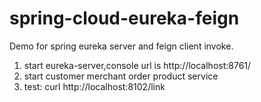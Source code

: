 # spring-cloud-eureka-feign
Demo for spring eureka server and feign client invoke.

1. start eureka-server,console url is http://localhost:8761/
2. start customer merchant order product service
3. test: curl http://localhost:8102/link
